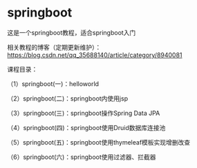 # springboot 
这是一个springboot教程，适合springboot入门

相关教程的博客（定期更新维护）：https://blog.csdn.net/qq_35688140/article/category/8940081

课程目录：

（1）springboot(一)：helloworld

（2）springboot(二)：springboot内使用jsp

（3）springboot(三)：springboot操作Spring Data JPA

（4）springboot(四)：springboot使用Druid数据库连接池

（5）springboot(五)：springboot使用thymeleaf模板实现增删改查

（6）springboot(六)：springboot使用过滤器、拦截器

